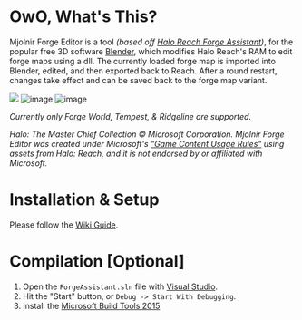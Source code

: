 # OwO, What's This?
Mjolnir Forge Editor is a tool *(based off [Halo Reach Forge Assistant](https://github.com/Lookenpeepers/Halo-Reach-Forge-Assistant))*, for the popular free 3D software [Blender](https://www.blender.org/), which modifies Halo Reach's RAM to edit forge maps using a dll.
The currently loaded forge map is imported into Blender, edited, and then exported back to Reach. After a round restart, changes take effect and can be saved back to the forge map variant.

![](https://raw.githubusercontent.com/Waffle1434/Mjolnir-Forge-Editor/master/Wiki/rotate.gif)
![image](https://user-images.githubusercontent.com/8021358/131237927-73a4cc06-10fc-4464-b3f6-7fe21c5d5c1c.png)
![image](https://user-images.githubusercontent.com/8021358/131237982-65f77671-6130-4ad8-9697-92793bd5b101.png)

*Currently only Forge World, Tempest, & Ridgeline are supported.*

*Halo: The Master Chief Collection © Microsoft Corporation. Mjolnir Forge Editor was created under Microsoft's ["Game Content Usage Rules"](https://www.xbox.com/en-US/developers/rules) using assets from Halo: Reach, and it is not endorsed by or affiliated with Microsoft.*

# Installation & Setup
Please follow the [Wiki Guide](https://github.com/Waffle1434/Mjolnir-Forge-Editor/wiki/1.-Getting-Started).


# Compilation [Optional]
1. Open the `ForgeAssistant.sln` file with [Visual Studio](https://visualstudio.microsoft.com/).
2. Hit the "Start" button, or `Debug -> Start With Debugging`.
3. Install the [Microsoft Build Tools 2015](https://www.microsoft.com/en-us/download/details.aspx?id=48159)
